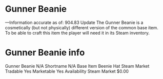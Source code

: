# Gunner Beanie

—Information accurate as of: 904.83 Update
The Gunner Beanie is a cosmetically (but not physically) different version of the common base item. To be able to craft this item the player will need it in its Steam inventory.
# Gunner Beanie info

Gunner Beanie
N/A
Shortname
N/A
Base Item
Beenie Hat
Steam Market
Tradable
Yes
Marketable
Yes
Availability
Steam Market
$0.00
